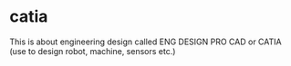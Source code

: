 # catia
This is about engineering design called ENG DESIGN PRO CAD or CATIA (use to design robot, machine, sensors etc.)
